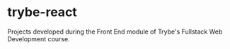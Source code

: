 # trybe-react
Projects developed during the Front End module of Trybe's Fullstack Web Development course.
